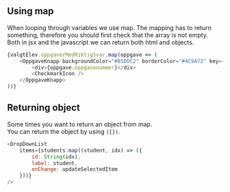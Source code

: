 ## Using map

When looping through variables we use map. The mapping has to return something, therefore you should first check that the array is not empty.\
Both in jsx and the javascript we can return both html and objects.

```javascript
{valgtElev.oppgaverMedRiktigSvar.map(oppgave => (
	<OppgaveKnapp backgroundColor="#B5DDC2" borderColor="#4C9A72" key={oppgave.oppgavenummer}>
		<div>{oppgave.oppgavenummer}</div>
		<CheckmarkIcon />
    </OppgaveKnapp>
))}
```

## Returning object

Some times you want to return an object from map.\
You can return the object by using `({})`.

```js
<DropDownList
	items={students.map((student, idx) => ({
		id: String(idx),
		label: student,
		onChange: updateSelectedItem
	}))}
/>
```